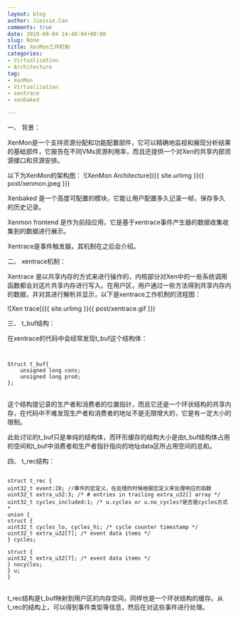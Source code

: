 ```yaml
---
layout: blog
author: Jiessie.Cao
comments: true
date: 2010-08-04 14:48:04+00:00
slug: None
title: XenMon工作机制
categories:
- Virtualization
- Architecture
tag:
- XenMon
- Virtualization
- xentrace
- xenbaked

---
```


一、 背景：


XenMon是一个支持资源分配和功能配置部件，它可以精确地监视和展现分析结果的基础部件，它报告在不同VMs资源利用率，而且还提供一个对Xen的共享内部资源接口和资源安排。


以下为XenMon的架构图：
![XenMon Architecture]({{ site.urlimg }}{{ post/xenmon.jpeg }})

<!-- more -->
  Xenbaked 是一个高度可配置的模块，它能让用户配置多久记录一帧，保存多久的历史记录。

 

Xenmon frontend 是作为前段应用，它是基于xentrace事件产生器的数据收集收集到的数据进行展示。

 

Xentrace是事件触发器，其机制在之后会介绍。

 

二、 xentrace机制：

 

Xentrace 是以共享内存的方式来进行操作的，内核部分对Xen中的一些系统调用函数都会对这片共享内存进行写入。在用户区，用户通过一些方法得到共享内存内的数据，并对其进行解析并显示，以下是xentrace工作机制的流程图：

 ![Xen trace]({{ site.urlimg }}{{ post/xentrace.gif }})

三、 t_buf结构：

 

在xentrace的代码中会经常发现t_buf这个结构体：

<pre>
<code>

Struct t_buf{
	unsigned long cons;
	unsigned long prod; 
};
</code>
</pre>
 

这个结构提记录的生产者和消费者的位置指针，而且它还是一个环状结构的共享内存，在代码中不难发现生产者和消费者的地址不是无限增大的，它是有一定大小的限制。

 

此处讨论的t_buf只是单纯的结构体，而环形缓存的结构大小是由t_buf结构体占用的空间和t_buf中消费者和生产者指针指向的地址data区所占用空间的总和。

 

四、 t_rec结构：

 
<pre>
<code>
struct t_rec {
uint32_t event:28; //事件的宏定义，在处理的时候根据宏定义来处理响应的函数
uint32_t extra_u32:3; /* # entries in trailing extra_u32[] array */
uint32_t cycles_included:1; /* u.cycles or u.no_cycles?是否是cycles方式 *
union {
struct {
uint32_t cycles_lo, cycles_hi; /* cycle counter timestamp */
uint32_t extra_u32[7]; /* event data items */
} cycles;

struct {
uint32_t extra_u32[7]; /* event data items */
} nocycles;
} u;      
}
</code>
</pre>


t_rec结构是t_buf映射到用户区的内存空间，同样也是一个环状结构的缓存。从t_rec的结构上，可以得到事件类型等信息，然后在对这些事件进行处理。
